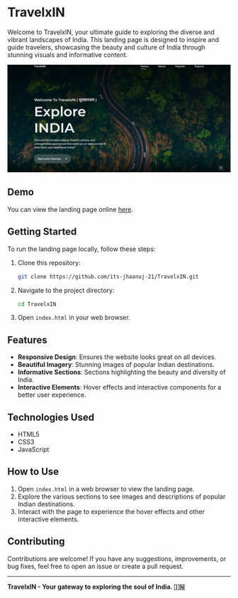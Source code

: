 # TravelxIN

Welcome to TravelxIN, your ultimate guide to exploring the diverse and vibrant landscapes of India. This landing page is designed to inspire and guide travelers, showcasing the beauty and culture of India through stunning visuals and informative content.

![TravelxIN Screenshot](Screenshoot1-TravelxIn.png)

## Demo

You can view the landing page online [here](https://travelx-in.vercel.app/).

## Getting Started

To run the landing page locally, follow these steps:

1. Clone this repository:
    ```bash
    git clone https://github.com/its-jhaanuj-21/TravelxIN.git
    ```

2. Navigate to the project directory:
    ```bash
    cd TravelxIN
    ```

3. Open `index.html` in your web browser.

## Features

- **Responsive Design**: Ensures the website looks great on all devices.
- **Beautiful Imagery**: Stunning images of popular Indian destinations.
- **Informative Sections**: Sections highlighting the beauty and diversity of India.
- **Interactive Elements**: Hover effects and interactive components for a better user experience.

## Technologies Used

- HTML5
- CSS3
- JavaScript

## How to Use

1. Open `index.html` in a web browser to view the landing page.
2. Explore the various sections to see images and descriptions of popular Indian destinations.
3. Interact with the page to experience the hover effects and other interactive elements.

## Contributing

Contributions are welcome! If you have any suggestions, improvements, or bug fixes, feel free to open an issue or create a pull request.

---

**TravelxIN - Your gateway to exploring the soul of India. 🇮🇳**
